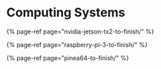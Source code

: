 # Computing Systems

{% page-ref page="nvidia-jetson-tx2-to-finish/" %}

{% page-ref page="raspberry-pi-3-to-finish/" %}

{% page-ref page="pinea64-to-finish/" %}


